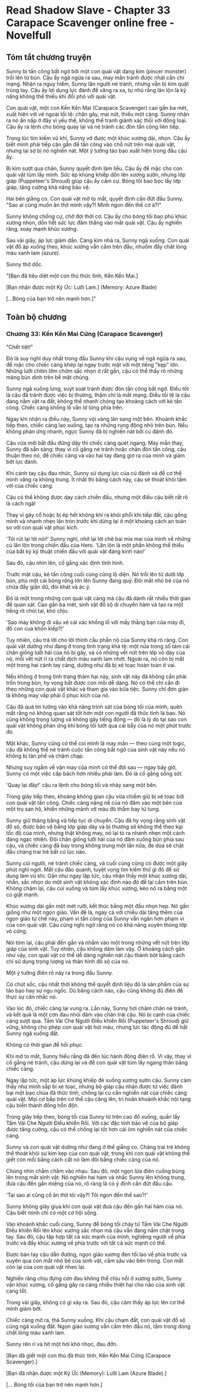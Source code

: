 # Read Shadow Slave - Chapter 33 Carapace Scavenger online free - Novelfull

## Tóm tắt chương truyện

Sunny bị tấn công bất ngờ bởi một con quái vật dạng kìm (pincer monster) trồi lên từ bùn. Cậu ấy ngã ngửa ra sau, may mắn tránh được nhát cắn chí mạng. Nhận ra nguy hiểm, Sunny lăn người né tránh, nhưng vẫn bị kìm quật trúng tay. Cậu ấy lợi dụng lực đánh để văng ra xa, tự nhủ rằng lăn lộn là kỹ năng không thể thiếu khi đối phó với quái vật.

Con quái vật, một con Kền Kền Mai (Carapace Scavenger) cao gần ba mét, xuất hiện với vẻ ngoài tồi tệ: chân gãy, mai nứt, thiếu một càng. Sunny nhận ra nó ẩn nấp ở đây vì yếu thế, không thể tranh giành xác thối với đồng loại. Cậu ấy ra lệnh cho bóng quay lại và né tránh các đòn tấn công liên tiếp.

Trong lúc tìm kiếm vũ khí, Sunny vớ được một khúc xương dài, nhọn. Cậu ấy biết mình phải tiếp cận gần để tấn công vào chỗ nứt trên mai quái vật, nhưng lại sợ bị nó nghiền nát. Một ý tưởng táo bạo xuất hiện trong đầu cậu ấy.

Bị kìm sượt qua chân, Sunny quyết định làm liều. Cậu ấy để mặc cho con quái vật túm lấy mình. Sức ép khủng khiếp dồn lên xương sườn, nhưng lớp giáp (Puppeteer's Shroud) giúp cậu ấy cầm cự. Bóng tối bao bọc lấy lớp giáp, tăng cường khả năng bảo vệ.

Hai bên giằng co. Con quái vật mở to mắt, quyết định cắn đứt đầu Sunny. "Sao ai cũng muốn ăn thịt mình vậy?! Mình ngon đến thế cơ à?!"

Sunny không chống cự, chờ đợi thời cơ. Cậu ấy cho bóng tối bao phủ khúc xương nhọn, dồn hết sức lực đâm thẳng vào mắt quái vật. Cậu ấy nghiến răng, xoáy mạnh khúc xương.

Sau vài giây, áp lực giảm dần. Càng kìm nhả ra, Sunny ngã xuống. Con quái vật đổ ập xuống theo, khúc xương vẫn cắm trên đầu, nhuốm đầy chất lỏng màu xanh lam (azure).

Sunny thở dốc.

"[Bạn đã tiêu diệt một con thú thức tỉnh, Kền Kền Mai.]

[Bạn nhận được một Ký Ức: Lưỡi Lam.] (Memory: Azure Blade)

[...Bóng của bạn trở nên mạnh hơn.]"

## Toàn bộ chương

### Chương 33: Kền Kền Mai Cứng (Carapace Scavenger)

"Chết tiệt!"

Đó là suy nghĩ duy nhất trong đầu Sunny khi cậu vụng về ngã ngửa ra sau, để mặc cho chiếc càng khép lại ngay trước mặt với một tiếng "kẹp" lớn. Những lưỡi chitin lởm chởm sắc nhọn ở rất gần, cậu có thể thấy rõ những mảng bùn dính trên bề mặt chúng.

Sunny ngã xuống lưng, suýt soát tránh được đòn tấn công bất ngờ. Điều tốt là cậu đã tránh được việc bị thương, thậm chí là mất mạng. Điều tồi tệ là cậu đang nằm vật ra đất, không thể nhanh chóng tạo khoảng cách với kẻ tấn công. Chiếc càng khổng lồ vẫn lơ lửng phía trên.

Ngay khi nhận ra điều này, Sunny vội vàng lăn sang một bên. Khoảnh khắc tiếp theo, chiếc càng lao xuống, tạo ra những rung động nhỏ trên bùn. Nếu không phản ứng nhanh, ngực Sunny đã bị nghiền nát bởi cú đánh đó.

Cậu vừa mới bắt đầu đứng dậy thì chiếc càng quét ngang. May mắn thay, Sunny đã sẵn sàng: thay vì cố gắng né tránh hoặc chặn đòn tấn công, cậu thuận theo nó, để chiếc càng va vào hai tay đang giơ ra của mình và giảm bớt lực đánh.

Khi cánh tay cậu đau nhức, Sunny sử dụng lực của cú đánh và để cơ thể mình văng ra không trung. Ít nhất thì bằng cách này, cậu sẽ thoát khỏi tầm với của chiếc càng.

Cậu có thể không được dạy cách chiến đấu, nhưng một điều cậu biết rất rõ là cách ngã!

Thay vì gãy cổ hoặc bị ép hết không khí ra khỏi phổi khi tiếp đất, cậu gồng mình và nhanh nhẹn lăn tròn trước khi dừng lại ở một khoảng cách an toàn so với con quái vật phục kích.

'Tôi rút lại lời nói!' Sunny nghĩ, nhớ lại lời chê bai mỉa mai của mình về những cú lăn lộn trong chiến đấu của Hero. 'Lăn lộn là một phần không thể thiếu của bất kỳ kỹ thuật chiến đấu với quái vật đáng kính nào!'

Sau đó, cậu nhìn lên, cố gắng xác định tình hình.

Trước mặt cậu, kẻ tấn công cuối cùng cũng lộ diện. Nó trồi lên từ dưới lớp bùn, phủ một cái bóng rộng lớn lên Sunny đang quỳ. Đôi mắt nhỏ bé của nó chứa đầy giận dữ, đói khát và ác ý.

Đó là một trong những con quái vật càng mà cậu đã dành rất nhiều thời gian để quan sát. Cao gần ba mét, sinh vật đồ sộ di chuyển hàm và tạo ra một tiếng rít chói tai, khó chịu.

'Sao mày không đi xâu xé cái xác khổng lồ với mấy thằng bạn của mày đi, đồ con cua khốn kiếp?!'

Tuy nhiên, câu trả lời cho lời thỉnh cầu phẫn nộ của Sunny khá rõ ràng. Con quái vật dường như đang ở trong tình trạng khá tệ: một nửa trong số tám cái chân giống lưỡi hái của nó bị gãy, và có những vết nứt trên lớp vỏ dày của nó, mỗi vết nứt rỉ ra chất dịch màu xanh lam nhớt. Ngoài ra, nó còn bị mất một trong hai cánh tay càng, dường như đã bị xé toạc hoàn toàn ở vai.

Nếu không ở trong tình trạng thảm hại này, sinh vật này đã không cần phải trốn trong bùn, hy vọng bắt được con mồi dễ dàng. Nó có thể chỉ cần đi theo những con quái vật khác và tham gia vào bữa tiệc. Sunny chỉ đơn giản là không may vấp phải ổ phục kích của nó.

Cậu đã quá tin tưởng vào khả năng trinh sát của bóng tối của mình, quên mất rằng nó không quan sát tốt hơn một con người đã thức tỉnh là bao. Nó cũng không trọng lượng và không gây tiếng động — đó là lý do tại sao con quái vật không phản ứng khi bóng tối lướt qua cái bẫy của nó một phút trước đó.

Mặt khác, Sunny cũng có thể coi mình là may mắn — theo cùng một logic, cậu đã không thể né tránh cuộc tấn công bất ngờ của sinh vật này nếu nó không bị tàn phế và chậm chạp.

Nhưng suy ngẫm về vận may của mình có thể đợi sau — ngay bây giờ, Sunny có một việc cấp bách hơn nhiều phải làm. Đó là cố gắng sống sót.

'Quay lại đây!' cậu ra lệnh cho bóng tối và nhảy sang một bên.

Trong giây tiếp theo, khoảng không gian cậu vừa chiếm giữ bị xé toạc bởi con quái vật tấn công. Chiếc càng nặng nề của nó đâm vào một bên của một trụ san hô, khiến những mảnh vỡ màu đỏ thẫm bay tứ tung.

Sunny giữ thăng bằng và tiếp tục di chuyển. Cậu đã hy vọng rằng sinh vật đồ sộ, được bảo vệ bằng lớp giáp dày và bị thương sẽ không thể theo kịp tốc độ của mình, nhưng thật không may, nó lại tỏ ra nhanh nhẹn một cách đáng ngạc nhiên. Đôi chân giống lưỡi hái của nó đâm xuống bùn phía sau cậu, và chiếc càng đã bay trong không trung một lần nữa, đe dọa sẽ chặt đầu chàng trai trẻ bất cứ lúc nào.

Sunny cúi người, né tránh chiếc càng, và cuối cùng cũng có được một giây phút nghỉ ngơi. Mắt cậu đảo quanh, tuyệt vọng tìm kiếm thứ gì đó để sử dụng làm vũ khí. Gần như ngay lập tức, cậu nhận thấy một khúc xương dài, nhẵn, sắc nhọn do một sinh vật không xác định nào đó để lại cắm trên bùn. Không chậm lại, cậu cúi xuống và túm lấy khúc xương, kéo nó ra bằng một cú giật mạnh.

Khúc xương dài gần một mét rưỡi, kết thúc bằng một đầu nhọn hẹp. Nó gần giống như một ngọn giáo. Vấn đề là, ngay cả với chiều dài tăng thêm của ngọn giáo tự chế này, phạm vi tấn công của Sunny vẫn ngắn hơn phạm vi của con quái vật. Cậu cũng nghi ngờ rằng nó có khả năng xuyên thủng lớp vỏ cứng.

Nói tóm lại, cậu phải đến gần và nhắm vào một trong những vết nứt trên lớp giáp của sinh vật. Tuy nhiên, cậu không dám làm vậy. Ở khoảng cách gần như vậy, con quái vật có thể dễ dàng nghiền nát cậu thành bột bằng cách chỉ sử dụng trọng lượng và thân hình đồ sộ của nó.

Một ý tưởng điên rồ nảy ra trong đầu Sunny.

Có chút sốc, cậu nhất thời không thể quyết định liệu đó là sản phẩm của sự táo bạo hay sự ngu ngốc. Dù bằng cách nào, cậu cũng không đủ điên để thực sự cân nhắc nó.

Vào lúc đó, chiếc càng lại vung ra. Lần này, Sunny hơi chậm chân né tránh, và kết quả là một cơn đau nhói đâm vào chân trái cậu. Nó bị cạnh của chiếc càng sượt qua. Tấm Vải Che Người Điều khiển Rối (Puppeteer's Shroud) giữ vững, không cho phép con quái vật hút máu, nhưng lực tác động đủ để hất Sunny ngã xuống đất.

Không có thời gian để hồi phục.

Khi mở to mắt, Sunny hiểu rằng đã đến lúc hành động điên rồ. Vì vậy, thay vì cố gắng né tránh, cậu dừng lại và để con quái vật túm lấy ngang thân bằng chiếc càng.

Ngay lập tức, một áp lực khủng khiếp đè xuống xương sườn cậu. Sunny cảm thấy như mình sắp bị xé toạc, nhưng bộ giáp cậu nhận được từ việc đánh bại một bạo chúa đã thức tỉnh, chống lại cú cắn nghiền nát của chiếc càng quái vật. Mọi cơ bắp trên cơ thể cậu căng lên, trì hoãn khoảnh khắc nội tạng cậu biến thành đống hỗn độn.

Trong giây tiếp theo, bóng tối của Sunny từ trên cao đổ xuống, quấn lấy Tấm Vải Che Người Điều khiển Rối. Với các đặc tính bảo vệ của bộ giáp được tăng cường, cậu có thể chống lại tốt hơn cái ôm nghiền nát của chiếc càng.

Sunny và con quái vật dường như đang ở thế giằng co. Chàng trai trẻ không thể thoát khỏi sự kìm kẹp của con quái vật, trong khi con quái vật không thể giết con mồi bằng cách cắt nó làm đôi bằng chiếc càng của nó.

Chúng nhìn chằm chằm vào nhau. Sau đó, một ngọn lửa điên cuồng bùng lên trong mắt sinh vật. Nó nghiến hai hàm và nhấc Sunny lên không trung, đưa cậu đến gần miệng của nó, rõ ràng là có ý định cắn đứt đầu cậu.

'Tại sao ai cũng cố ăn thịt tôi vậy?! Tôi ngon đến thế sao?!'

Sunny không giãy giụa khi con quái vật đưa cậu đến gần hai hàm của nó. Cậu biết mình chỉ có một cơ hội sống.

Vào khoảnh khắc cuối cùng, Sunny để bóng tối chảy từ Tấm Vải Che Người Điều khiển Rối lên khúc xương sắc nhọn mà cậu vẫn đang nắm chặt trong tay. Sau đó, cậu tập hợp tất cả sức mạnh của mình, nghiêng người về phía trước và đẩy khúc xương về phía trước với tất cả sức mạnh có thể.

Được bàn tay cậu dẫn đường, ngọn giáo xương đen tối lao về phía trước và xuyên qua con mắt nhỏ bé của sinh vật, cắm sâu vào bên trong. Con mắt còn lại của con quái vật nheo lại.

Nghiến răng chịu đựng cơn đau không thể chịu nổi ở xương sườn, Sunny vặn khúc xương, cố gắng gây ra càng nhiều thiệt hại cho não của sinh vật càng tốt.

Trong vài giây, không có gì xảy ra. Sau đó, cậu cảm thấy áp lực lên cơ thể mình giảm bớt.

Chiếc càng mở ra, thả Sunny xuống. Khi cậu chạm đất, con quái vật đồ sộ cũng ngã xuống đất. Ngọn giáo xương vẫn cắm trên đầu nó, tắm trong dòng chất lỏng màu xanh lam.

Sunny rên rỉ và hít một hơi khó nhọc, đau đớn.

[Bạn đã giết một con thú đã thức tỉnh, Kền Kền Mai Cứng (Carapace Scavenger).]

[Bạn đã nhận được một Ký Ức (Memory): Lưỡi Lam (Azure Blade).]

[... Bóng tối của bạn trở nên mạnh hơn.]